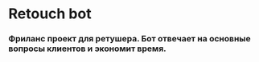 # Retouch bot 

### Фриланс проект для ретушера. Бот отвечает на основные вопросы клиентов и экономит время.
